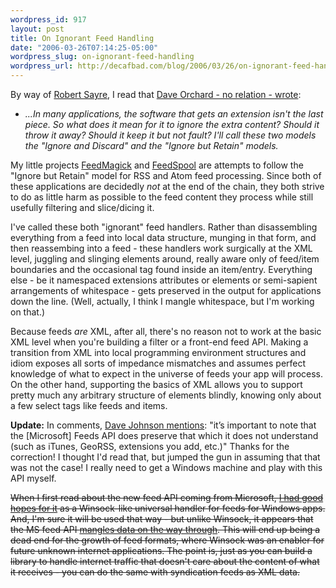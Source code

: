 ```yaml
--- 
wordpress_id: 917
layout: post
title: On Ignorant Feed Handling
date: "2006-03-26T07:14:25-05:00"
wordpress_slug: on-ignorant-feed-handling
wordpress_url: http://decafbad.com/blog/2006/03/26/on-ignorant-feed-handling
---
```

 <p>By way of <a href="http://www.franklinmint.fm/blog/archives/000725.html" title="mustIgnore isn't good enough">Robert Sayre</a>, I read that <a href="http://www.pacificspirit.com/blog/2006/03/17/how_much_do_i_ignore_thee_discard_or_retain">Dave Orchard - no relation - wrote</a>: </p>
     <ul>
     <li>
     <span><i>...In many applications, the software that gets an extension isn't the last piece. So what does it mean for it to ignore the extra content? Should it throw it away? Should it keep it but not fault? I'll call these two models the "Ignore and Discard" and the "Ignore but Retain" models.</i></span>
     </li>
     </ul>
 <p>My little projects <a href="http://decafbad.com/blog/2005/12/13/feedmagick-the-feed-filter-that-doesnt-know-much-about-feeds">FeedMagick</a> and <a href="http://decafbad.com/trac/wiki/FeedSpool">FeedSpool</a> are attempts to follow the "Ignore but Retain" model for RSS and Atom feed processing.  Since both of these applications are decidedly <i>not</i> at the end of the chain, they both strive to do as little harm as possible to the feed content they process while still usefully filtering and slice/dicing it.</p>
 <p>I've called these both "ignorant" feed handlers.  Rather than disassembling everything from a feed into local data structure, munging in that form, and then reassembing into a feed - these handlers work surgically at the XML level, juggling and slinging elements around, really aware only of feed/item boundaries and the occasional tag found inside an item/entry.  Everything else - be it namespaced extensions attributes or elements or semi-sapient arrangements of whitespace - gets preserved in the output for applications down the line.  (Well, actually, I think I mangle whitespace, but I'm working on that.)</p>
 <p>Because feeds <i>are</i> XML, after all, there's no reason not to work at the basic XML level when you're building a filter or a front-end feed API.  Making a transition from XML into local programming environment structures and idiom exposes all sorts of impedance mismatches and assumes perfect knowledge of what to expect in the universe of feeds your app will process.  On the other hand, supporting the basics of XML allows you to support pretty much any arbitrary structure of elements blindly, knowing only about a few select tags like feeds and items.</p>
  <p><b>Update:</b> In comments, <a href="http://decafbad.com/blog/2006/03/26/on-ignorant-feed-handling#comment-9097">Dave Johnson mentions</a>: "it’s important to note that the [Microsoft] Feeds API does preserve that which it does not understand (such as iTunes, GeoRSS, extensions you add, etc.)"  Thanks for the correction!  I thought I'd read that, but jumped the gun in assuming that that was not the case!  I really need to get a Windows machine and play with this API myself.</p>
 <p><del>When I first read about the new feed API coming from Microsoft, <a href="http://decafbad.com/blog/2005/06/28/four-thoughts-on-ms-rss-so-far">I had good hopes for it</a> as a Winsock-like universal handler for feeds for Windows apps.  And, I'm sure it will be used that way - but unlike Winsock, it appears that the MS feed API <a href="http://rollerweblogger.org/page/roller?entry=ms_feeds_api_experiments">mangles data on the way through</a>.  This will end up being a dead end for the growth of feed formats, where Winsock was an enabler for future unknown internet applications.  The point is, just as you can build a library to handle internet traffic that doesn't care about the content of what it receives - you can do the same with syndication feeds as XML data.</del></p>

